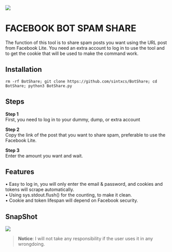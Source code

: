 ![](https://i.imgur.com/UO7ZqKM.png)
# FACEBOOK BOT SPAM SHARE
The function of this tool is to share spam posts you want using the URL post from Facebook Lite. You need an extra account to log in to use the tool and to get the cookie that will be used to make the command work.
## Installation
```
rm -rf BotShare; git clone https://github.com/sintxcs/BotShare; cd BotShare; python3 BotShare.py
```
## Steps
**Step 1**
<br>First, you need to log in to your dummy, dump, or extra account

**Step 2**
<br>Copy the link of the post that you want to share spam, preferable to use the Facebook Lite.

**Step 3**
<br>Enter the amount you want and wait.

## Features
• Easy to log in, you will only enter the email & password, and cookies and tokens will scrape automatically.
<br>• Using sys.stdout.flush() for the counting, to make it clean.
<br>• Cookie and token lifespan will depend on Facebook security.

## SnapShot
![](https://i.imgur.com/uHWIfgN.jpg)

> **Notice**: I will not take any responsibility if the user uses it in any wrongdoing.
